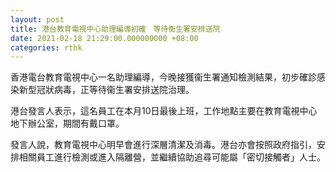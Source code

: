 ```yaml
---
layout: post
title: 港台教育電視中心助理編導初確　等待衞生署安排送院
date: 2021-02-18 21:29:00.000000000 +08:00
categories: rthk
---
```


香港電台教育電視中心一名助理編導，今晚接獲衞生署通知檢測結果，初步確診感染新型冠狀病毒，正等待衞生署安排送院治理。

港台發言人表示，這名員工在本月10日最後上班，工作地點主要在教育電視中心地下辦公室，期間有戴口罩。

發言人說，教育電視中心明早會進行深層清潔及消毒。港台亦會按照政府指引，安排相關員工進行檢測或進入隔離營，並繼續協助追尋可能屬「密切接觸者」人士。
